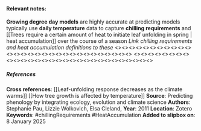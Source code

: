 #### **Relevant notes**:
**Growing degree day models** are highly accurate at predicting models typically use **daily temperature** data to capture **chilling requirements** and [[Trees require a certain amount of heat to initiate leaf unfolding in spring | heat accumulation]] over the course of a season
*Link chilling requirements and heat accumulation definitions to these*
<><><><><><><><><><><><><><><><><><><><><><><><><><><><><>
<><><><><><><><><><><><><><><><><><><><><><><><><><><><><>
##### References
**Cross references**: 
[[Leaf-unfolding response decreases as the climate warms]]
[[How tree growth is affected by temperature]]
**Source**: Predicting phenology by integrating ecology, evolution and climate science
**Authors**: Stephanie Pau, Lizzie Wolkovich, Elsa Cleland, 
**Year**: 2011
**Location**: Zotero
**Keywords**: #chillingRequirements #HeatAccumulation
**Added to slipbox on**: 8 January 2025